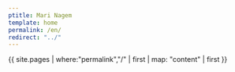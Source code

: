 ```yaml
---
ptitle: Mari Nagem
template: home
permalink: /en/
redirect: "../"
---
```

{{ site.pages | where:"permalink","/" | first | map: "content" | first }}
